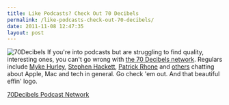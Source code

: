 ```yaml
---
title: Like Podcasts? Check Out 70 Decibels
permalink: /like-podcasts-check-out-70-decibels/
date: 2011-11-08 12:47:35
layout: post
---
```


![70Decibels](http://therobb.com/wp-content/uploads/2011-11-70Decibels.png) If you're into podcasts but are struggling to find quality, interesting ones, you can't go wrong with [the 70 Decibels network](http://70decibels.com). Regulars include [Myke Hurley](http://twitter.com/imyke), [Stephen Hackett](http://512pixels.net), [Patrick Rhone](http://minimalmac.com) and [others](http://www.70decibels.com/hosts) chatting about Apple, Mac and tech in general. Go check 'em out. And that beautiful effin' logo. 

[70Decibels Podcast Network](http://www.70decibels.com/)